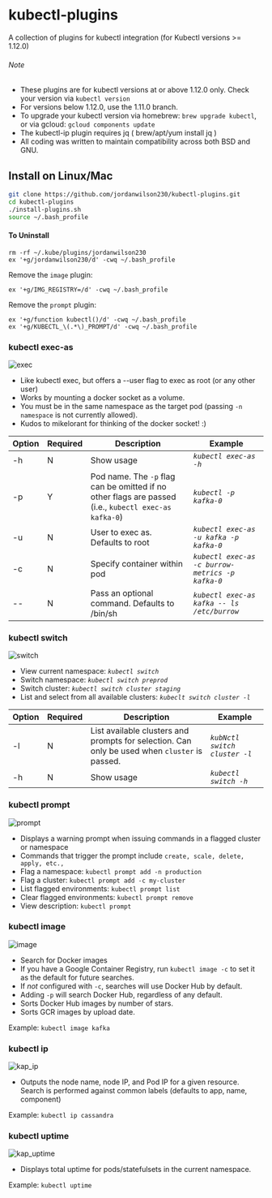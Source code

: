 
# kubectl-plugins
A collection of plugins for kubectl integration (for Kubectl versions >= 1.12.0)

###### Note
- These plugins are for kubectl versions at or above 1.12.0 only. Check your version via ```kubectl version```
- For versions below 1.12.0, use the 1.11.0 branch.
- To upgrade your kubectl version via homebrew: ```brew upgrade kubectl```, or via gcloud: ```gcloud components update```
- The kubectl-ip plugin requires jq ( brew/apt/yum install jq )
- All coding was written to maintain compatibility across both BSD and GNU.

## Install on Linux/Mac
```bash
git clone https://github.com/jordanwilson230/kubectl-plugins.git
cd kubectl-plugins
./install-plugins.sh
source ~/.bash_profile
```
#### To Uninstall
```
rm -rf ~/.kube/plugins/jordanwilson230
ex '+g/jordanwilson230/d' -cwq ~/.bash_profile
```
Remove the ```image``` plugin:
```
ex '+g/IMG_REGISTRY=/d' -cwq ~/.bash_profile
```
Remove the ```prompt``` plugin:
```
ex '+g/function kubectl()/d' -cwq ~/.bash_profile
ex '+g/KUBECTL_\(.*\)_PROMPT/d' -cwq ~/.bash_profile
```


### kubectl exec-as
![exec](https://user-images.githubusercontent.com/22456127/54227565-97ae8d80-44d6-11e9-907c-8297a8b54010.gif)
- Like kubectl exec, but offers a --user flag to exec as root (or any other user)
- Works by mounting a docker socket as a volume.
- You must be in the same namespace as the target pod (passing ```-n namespace``` is not currently allowed).
- Kudos to mikelorant for thinking of the docker socket! :)

Option | Required | Description | Example
------------- | ------------- | ------------- | -------------
-h | N | Show usage | *`kubectl exec-as -h`*
-p | Y | Pod name. The `-p` flag can be omitted if no other flags are passed (i.e., `kubectl exec-as kafka-0`)| *`kubectl -p kafka-0`*
-u | N | User to exec as. Defaults to root | *`kubectl exec-as -u kafka -p kafka-0`*
-c | N | Specify container within pod | *`kubectl exec-as -c burrow-metrics -p kafka-0`*
-- | N | Pass an optional command. Defaults to /bin/sh | *`kubectl exec-as kafka -- ls /etc/burrow`*


### kubectl switch
![switch](https://user-images.githubusercontent.com/22456127/47271118-50cdf480-d543-11e8-8e27-84d8909548b6.gif)
- View current namespace: *`kubectl switch`*
- Switch namespace: *`kubectl switch preprod`*
- Switch cluster: *`kubectl switch cluster staging`*
- List and select from all available clusters: *`kubeclt switch cluster -l`*

Option | Required | Description | Example
------------- | ------------- | ------------- | -------------
-l | N | List available clusters and prompts for selection. Can only be used when ```cluster``` is passed. | *`kubNctl switch cluster -l`*
-h | N | Show usage | *`kubectl switch -h`*


### kubectl prompt
![prompt](https://user-images.githubusercontent.com/22456127/47271066-91793e00-d542-11e8-9a97-71f2457aef51.gif)
- Displays a warning prompt when issuing commands in a flagged cluster or namespace
- Commands that trigger the prompt include ```create, scale, delete, apply, etc.,```
- Flag a namespace: ```kubectl prompt add -n production```
- Flag a cluster: ```kubectl prompt add -c my-cluster```
- List flagged environments: ```kubectl prompt list```
- Clear flagged environments: ```kubectl prompt remove```
- View description: ```kubectl prompt```


### kubectl image
![image](https://user-images.githubusercontent.com/22456127/53746358-02285380-3e6f-11e9-901f-abc1a824b6c7.gif)
- Search for Docker images
- If you have a Google Container Registry, run ```kubectl image -c``` to set it as the default for future searches.
- If _not_ configured with ```-c```, searches will use Docker Hub by default.
- Adding ```-p``` will search Docker Hub, regardless of any default.
- Sorts Docker Hub images by number of stars.
- Sorts GCR images by upload date.

Example:
```kubectl image kafka```

### kubectl ip
![kap_ip](https://user-images.githubusercontent.com/22456127/46684546-1c604d00-cbc1-11e8-8b8f-9e2684e42121.gif)
- Outputs the node name, node IP, and Pod IP for a given resource. Search is performed against common labels (defaults to app, name, component)

Example: `kubectl ip cassandra`



### kubectl uptime
![kap_uptime](https://user-images.githubusercontent.com/22456127/46684550-22eec480-cbc1-11e8-8770-9a61c28179f4.gif)
- Displays total uptime for pods/statefulsets in the current namespace.

Example: `kubectl uptime`
